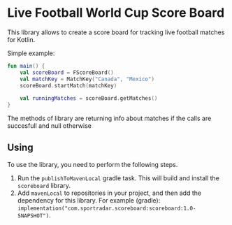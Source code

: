 # Live Football World Cup Score Board

This library allows to create a score board for tracking live football matches for Kotlin.

Simple example:
```kotlin
fun main() {
    val scoreBoard = FScoreBoard()
    val matchKey = MatchKey("Canada", "Mexico")
    scoreBoard.startMatch(matchKey)
   
    val runningMatches = scoreBoard.getMatches()
}
```
The methods of library are returning info about matches if the calls are succesfull and null otherwise
## Using
To use the library, you need to perform the following steps.

1. Run the `publishToMavenLocal` gradle task.
   This will build and install the `scoreboard` library.
1. Add `mavenLocal` to repositories in your project, and then add the dependency for this library.
   For example (gradle): `implementation("com.sportradar.scoreboard:scoreboard:1.0-SNAPSHOT")`.

